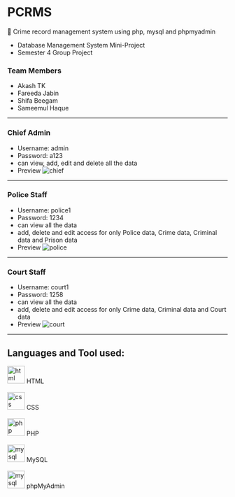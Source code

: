 # PCRMS
🚓 Crime record management system using php, mysql and phpmyadmin

- Database Management System Mini-Project
- Semester 4 Group Project
### Team Members 
- Akash TK
- Fareeda Jabin
- Shifa Beegam
- Sameemul Haque 
---
### Chief Admin
- Username: admin
- Password: a123
- can view, add, edit and delete all the data
- Preview
![chief](https://github.com/sameemul-haque/PCRMS/assets/110324374/f9588bbe-e4de-479b-9de9-c3512ad0b16e)

---
### Police Staff
- Username: police1
- Password: 1234
- can view all the data
- add, delete and edit access for only Police data, Crime data, Criminal data and Prison data 
- Preview
![police](https://github.com/sameemul-haque/PCRMS/assets/110324374/e4eefa2d-920a-49a1-9d8f-0eb4c8dd7580)

---
### Court Staff
- Username: court1
- Password: 1258
- can view all the data
- add, delete and edit access for only Crime data, Criminal data and Court data 
- Preview
![court](https://github.com/sameemul-haque/PCRMS/assets/110324374/32b509af-b177-43d8-adb3-d352fce5add7)

---
## Languages and Tool used:
<img src="https://www.vectorlogo.zone/logos/w3_html5/w3_html5-icon.svg" alt="html" height="40"/> HTML
<br><br>
<img src="https://www.vectorlogo.zone/logos/w3_css/w3_css-icon.svg" alt="css" height="40"/> CSS
<br><br>
<img src="https://www.vectorlogo.zone/logos/php/php-horizontal.svg" alt="php" height="40"/> PHP
<br><br>
<img src="https://www.vectorlogo.zone/logos/mysql/mysql-icon.svg" alt="mysql" height="40"/> MySQL
<br><br>
<img src="https://www.vectorlogo.zone/logos/phpmyadmin/phpmyadmin-ar21.svg" alt="mysql" height="40"/> phpMyAdmin
<br><br>

